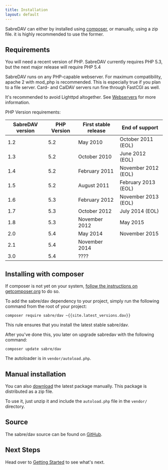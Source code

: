 ```yaml
---
title: Installation
layout: default
---
```


SabreDAV can either by installed using [composer][1], or manually, using a zip file.
it is highly recommended to use the former.

Requirements
------------

You will need a recent version of PHP. SabreDAV currently requires PHP 5.3, but
the next major release will require PHP 5.4

SabreDAV runs on any PHP-capable webserver. For maximum compatibility,
apache 2 with mod_php is recommended. This is especially true if you plan to
a file server. Card- and CalDAV servers run fine through FastCGI as well.

It's recommended to avoid Lighttpd altogether. See [Webservers](/dav/webservers)
for more information.

PHP Version requirements:

| SabreDAV version | PHP Version | First stable release | End of support      |
| ---------------- | ----------- | -------------------- | ------------------- |
| 1.2              | 5.2         | May 2010             | October 2011 (EOL)  |
| 1.3              | 5.2         | October 2010         | June 2012 (EOL)     |
| 1.4              | 5.2         | February 2011        | November 2012 (EOL) |
| 1.5              | 5.2         | August 2011          | February 2013 (EOL) |
| 1.6              | 5.3         | February 2012        | November 2013 (EOL) |
| 1.7              | 5.3         | October 2012         | July 2014 (EOL)     |
| 1.8              | 5.3         | November 2012        | May 2015            |
| 2.0              | 5.4         | May 2014             | November 2015       |
| 2.1              | 5.4         | November 2014        |                     |
| 3.0              | 5.4         | ????                 |                     |

Installing with composer
------------------------

If composer is not yet on your system, [follow the instructions on getcomposer.org][2]
to do so.

To add the sabre/dav dependency to your project, simply run the following
command from the root of your project:

    composer require sabre/dav ~{{site.latest_versions.dav}}


This rule ensures that you install the latest stable sabre/dav.

After you've done this, you later on upgrade sabredav with the following
command:


    composer update sabre/dav

The autoloader is in `vendor/autoload.php`.


Manual installation
-------------------

You can also [download][3] the latest package manually. This package is
distributed as a zip file.

To use it, just unzip it and include the `autoload.php` file in the `vendor/`
directory.

Source
------

The sabre/dav source can be found on [GitHub][4].

Next Steps
----------

Head over to [Getting Started](/dav/gettingstarted) to see what's next.

[1]: http://getcomposer.org/
[2]: https://getcomposer.org/doc/00-intro.md#installation-nix
[3]: https://github.com/fruux/sabre-dav/releases
[4]: https://github.com/fruux/sabre-dav
